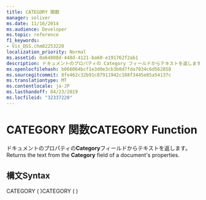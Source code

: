 ```yaml
---
title: CATEGORY 関数
manager: soliver
ms.date: 11/16/2014
ms.audience: Developer
ms.topic: reference
f1_keywords:
- Vis_DSS.chm82253220
localization_priority: Normal
ms.assetid: 0a64808d-448d-4121-ba60-e191762f2ab1
description: ドキュメントのプロパティの Category フィールドからテキストを返します。
ms.openlocfilehash: b066064bcf1e3d0e3cb3b0d7fda7034c6d562858
ms.sourcegitcommit: 8fe462c32b91c87911942c188f3445e85a54137c
ms.translationtype: MT
ms.contentlocale: ja-JP
ms.lasthandoff: 04/23/2019
ms.locfileid: "32337220"
---
```

# <a name="category-function"></a><span data-ttu-id="cdee3-103">CATEGORY 関数</span><span class="sxs-lookup"><span data-stu-id="cdee3-103">CATEGORY Function</span></span>

<span data-ttu-id="cdee3-104">ドキュメントのプロパティの**Category**フィールドからテキストを返します。</span><span class="sxs-lookup"><span data-stu-id="cdee3-104">Returns the text from the **Category** field of a document's properties.</span></span> 
  
## <a name="syntax"></a><span data-ttu-id="cdee3-105">構文</span><span class="sxs-lookup"><span data-stu-id="cdee3-105">Syntax</span></span>

<span data-ttu-id="cdee3-106">CATEGORY ( )</span><span class="sxs-lookup"><span data-stu-id="cdee3-106">CATEGORY ( )</span></span>
  

